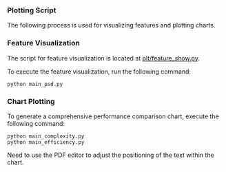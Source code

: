 ### Plotting Script
The following process is used for visualizing features and plotting charts.
 
 
### Feature Visualization
The script for feature visualization is located at [plt/feature_show.py](feature_show.py). 

To execute the feature visualization, run the following command:
```
python main_psd.py
```

### Chart Plotting
To generate a comprehensive performance comparison chart, execute the following command:
```
python main_complexity.py
python main_efficiency.py
```
Need to use the PDF editor to adjust the positioning of the text within the chart.

